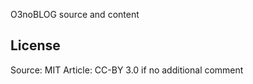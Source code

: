O3noBLOG source and content

License
-------

Source: MIT
Article: CC-BY 3.0 if no additional comment
